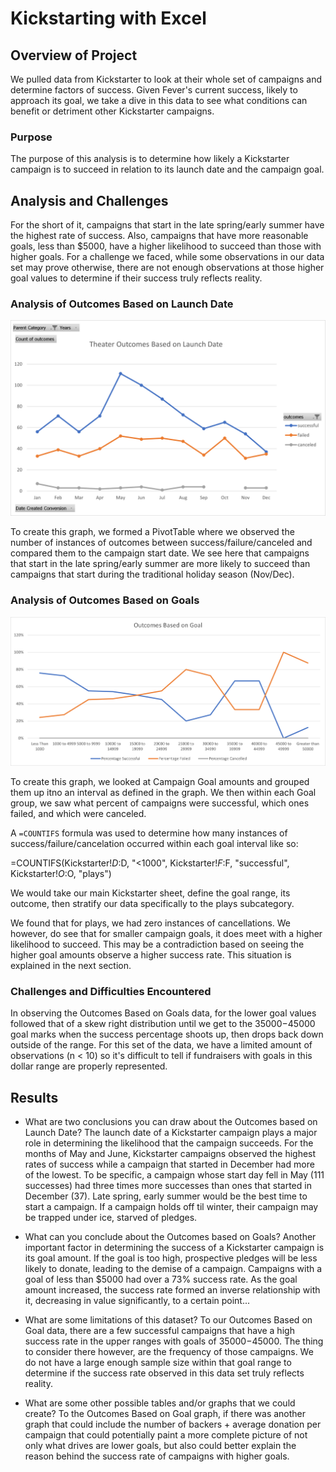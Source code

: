 # Kickstarting with Excel

## Overview of Project

We pulled data from Kickstarter to look at their whole set of campaigns and determine factors of success. Given Fever's 
current success, likely to approach its goal, we take a dive in this data to see what conditions can benefit or detriment 
other Kickstarter campaigns.

### Purpose

The purpose of this analysis is to determine how likely a Kickstarter campaign is to succeed in relation to its launch date
and the campaign goal. 

## Analysis and Challenges

For the short of it, campaigns that start in the late spring/early summer have the highest rate of success. Also, campaigns
that have more reasonable goals, less than $5000, have a higher likelihood to succeed than those with higher goals. For a 
challenge we faced, while some observations in our data set may prove otherwise, there are not enough observations at those 
higher goal values to determine if their success truly reflects reality.

### Analysis of Outcomes Based on Launch Date

![Theater_Coutcomes_vs_Launch.png](Resources/Theater_Outcomes_vs_Launch.png)

To create this graph, we formed a PivotTable where we observed the number of instances of outcomes between success/failure/canceled
and compared them to the campaign start date. We see here that campaigns that start in the late spring/early summer are more
likely to succeed than campaigns that start during the traditional holiday season (Nov/Dec). 

### Analysis of Outcomes Based on Goals

![Outcomes_vs_Goals.png](Resources/Outcomes_vs_Goals.png)

To create this graph, we looked at Campaign Goal amounts and grouped them up itno an interval as defined in the graph. We
then within each Goal group, we saw what percent of campaigns were successful, which ones failed, and which were canceled.

A `=COUNTIFS` formula was used to determine how many instances of success/failure/cancelation occurred within each goal 
interval like so: 

=COUNTIFS(Kickstarter!$D:$D, "<1000", Kickstarter!$F:$F, "successful", Kickstarter!$O:$O, "plays")

We would take our main Kickstarter sheet, define the goal range, its outcome, then stratify our data specifically to the 
plays subcategory.
 
We found that for plays, we had zero instances of cancellations. We however, do see that for smaller 
campaign goals, it does meet with a higher likelihood to succeed. This may be a contradiction based on seeing the higher 
goal amounts observe a higher success rate. This situation is explained in the next section. 

### Challenges and Difficulties Encountered

In observing the Outcomes Based on Goals data, for the lower goal values followed that of a skew right distribution until
we get to the $35000-$45000 goal marks when the success percentage shoots up, then drops back down outside of the range. 
For this set of the data, we have a limited amount of observations (n < 10) so it's difficult to tell if fundraisers with 
goals in this dollar range are properly represented. 

## Results

- What are two conclusions you can draw about the Outcomes based on Launch Date?
The launch date of a Kickstarter campaign plays a major role in determining the likelihood that the campaign succeeds. 
For the months of May and June, Kickstarter campaigns observed the highest rates of success while a campaign that started in 
December had more of the lowest. To be specific, a campaign whose start day fell in May (111 successes) had three times more 
successes than ones that started in December (37). Late spring, early summer would be the best time to start a campaign. If 
a campaign holds off til winter, their campaign may be trapped under ice, starved of pledges. 

- What can you conclude about the Outcomes based on Goals?
Another important factor in determining the success of a Kickstarter campaign is its goal amount. If the goal is too high, 
prospective pledges will be less likely to donate, leading to the demise of a campaign. Campaigns with a goal of less than
$5000 had over a 73% success rate. As the goal amount increased, the success rate formed an inverse relationship with it, 
decreasing in value significantly, to a certain point...

- What are some limitations of this dataset?
To our Outcomes Based on Goal data, there are a few successful campaigns that have a high success rate in the upper ranges 
with goals of $35000-$45000. The thing to consider there however, are the frequency of those campaigns. We do not have a 
large enough sample size within that goal range to determine if the success rate observed in this data set truly reflects 
reality. 

- What are some other possible tables and/or graphs that we could create?
To the Outcomes Based on Goal graph, if there was another graph that could include the number of backers + average donation
per campaign that could potentially paint a more complete picture of not only what drives are lower goals, but also could better
explain the reason behind the success rate of campaigns with higher goals. 
